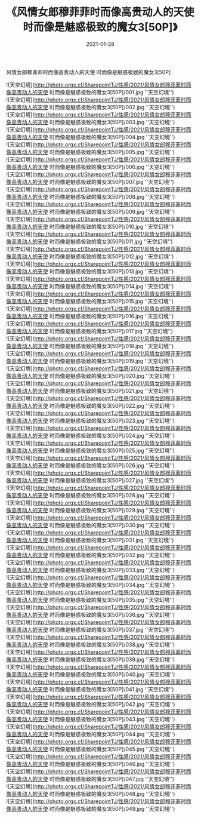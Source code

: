 ﻿---
layout: post
title:  《风情女郎穆菲菲时而像高贵动人的天使 时而像是魅惑极致的魔女3[50P]》
date:   2021-01-28
img: http://photo.orgx.cf/SharepointTJ/性感/2021/风情女郎穆菲菲时而像高贵动人的天使 时而像是魅惑极致的魔女3[50P]/000.jpg
categories: [美女, 性感, 泳衣]
---

风情女郎穆菲菲时而像高贵动人的天使 时而像是魅惑极致的魔女3[50P]



![天空幻境](http://photo.orgx.cf/SharepointTJ/性感/2021/风情女郎穆菲菲时而像高贵动人的天使 时而像是魅惑极致的魔女3[50P]/001.jpg ''天空幻境'') <br>
![天空幻境](http://photo.orgx.cf/SharepointTJ/性感/2021/风情女郎穆菲菲时而像高贵动人的天使 时而像是魅惑极致的魔女3[50P]/002.jpg ''天空幻境'') <br>
![天空幻境](http://photo.orgx.cf/SharepointTJ/性感/2021/风情女郎穆菲菲时而像高贵动人的天使 时而像是魅惑极致的魔女3[50P]/003.jpg ''天空幻境'') <br>
![天空幻境](http://photo.orgx.cf/SharepointTJ/性感/2021/风情女郎穆菲菲时而像高贵动人的天使 时而像是魅惑极致的魔女3[50P]/004.jpg ''天空幻境'') <br>
![天空幻境](http://photo.orgx.cf/SharepointTJ/性感/2021/风情女郎穆菲菲时而像高贵动人的天使 时而像是魅惑极致的魔女3[50P]/005.jpg ''天空幻境'') <br>
![天空幻境](http://photo.orgx.cf/SharepointTJ/性感/2021/风情女郎穆菲菲时而像高贵动人的天使 时而像是魅惑极致的魔女3[50P]/006.jpg ''天空幻境'') <br>
![天空幻境](http://photo.orgx.cf/SharepointTJ/性感/2021/风情女郎穆菲菲时而像高贵动人的天使 时而像是魅惑极致的魔女3[50P]/007.jpg ''天空幻境'') <br>
![天空幻境](http://photo.orgx.cf/SharepointTJ/性感/2021/风情女郎穆菲菲时而像高贵动人的天使 时而像是魅惑极致的魔女3[50P]/008.jpg ''天空幻境'') <br>
![天空幻境](http://photo.orgx.cf/SharepointTJ/性感/2021/风情女郎穆菲菲时而像高贵动人的天使 时而像是魅惑极致的魔女3[50P]/009.jpg ''天空幻境'') <br>
![天空幻境](http://photo.orgx.cf/SharepointTJ/性感/2021/风情女郎穆菲菲时而像高贵动人的天使 时而像是魅惑极致的魔女3[50P]/010.jpg ''天空幻境'') <br>
![天空幻境](http://photo.orgx.cf/SharepointTJ/性感/2021/风情女郎穆菲菲时而像高贵动人的天使 时而像是魅惑极致的魔女3[50P]/011.jpg ''天空幻境'') <br>
![天空幻境](http://photo.orgx.cf/SharepointTJ/性感/2021/风情女郎穆菲菲时而像高贵动人的天使 时而像是魅惑极致的魔女3[50P]/012.jpg ''天空幻境'') <br>
![天空幻境](http://photo.orgx.cf/SharepointTJ/性感/2021/风情女郎穆菲菲时而像高贵动人的天使 时而像是魅惑极致的魔女3[50P]/013.jpg ''天空幻境'') <br>
![天空幻境](http://photo.orgx.cf/SharepointTJ/性感/2021/风情女郎穆菲菲时而像高贵动人的天使 时而像是魅惑极致的魔女3[50P]/014.jpg ''天空幻境'') <br>
![天空幻境](http://photo.orgx.cf/SharepointTJ/性感/2021/风情女郎穆菲菲时而像高贵动人的天使 时而像是魅惑极致的魔女3[50P]/015.jpg ''天空幻境'') <br>
![天空幻境](http://photo.orgx.cf/SharepointTJ/性感/2021/风情女郎穆菲菲时而像高贵动人的天使 时而像是魅惑极致的魔女3[50P]/016.jpg ''天空幻境'') <br>
![天空幻境](http://photo.orgx.cf/SharepointTJ/性感/2021/风情女郎穆菲菲时而像高贵动人的天使 时而像是魅惑极致的魔女3[50P]/017.jpg ''天空幻境'') <br>
![天空幻境](http://photo.orgx.cf/SharepointTJ/性感/2021/风情女郎穆菲菲时而像高贵动人的天使 时而像是魅惑极致的魔女3[50P]/018.jpg ''天空幻境'') <br>
![天空幻境](http://photo.orgx.cf/SharepointTJ/性感/2021/风情女郎穆菲菲时而像高贵动人的天使 时而像是魅惑极致的魔女3[50P]/019.jpg ''天空幻境'') <br>
![天空幻境](http://photo.orgx.cf/SharepointTJ/性感/2021/风情女郎穆菲菲时而像高贵动人的天使 时而像是魅惑极致的魔女3[50P]/020.jpg ''天空幻境'') <br>
![天空幻境](http://photo.orgx.cf/SharepointTJ/性感/2021/风情女郎穆菲菲时而像高贵动人的天使 时而像是魅惑极致的魔女3[50P]/021.jpg ''天空幻境'') <br>
![天空幻境](http://photo.orgx.cf/SharepointTJ/性感/2021/风情女郎穆菲菲时而像高贵动人的天使 时而像是魅惑极致的魔女3[50P]/022.jpg ''天空幻境'') <br>
![天空幻境](http://photo.orgx.cf/SharepointTJ/性感/2021/风情女郎穆菲菲时而像高贵动人的天使 时而像是魅惑极致的魔女3[50P]/023.jpg ''天空幻境'') <br>
![天空幻境](http://photo.orgx.cf/SharepointTJ/性感/2021/风情女郎穆菲菲时而像高贵动人的天使 时而像是魅惑极致的魔女3[50P]/024.jpg ''天空幻境'') <br>
![天空幻境](http://photo.orgx.cf/SharepointTJ/性感/2021/风情女郎穆菲菲时而像高贵动人的天使 时而像是魅惑极致的魔女3[50P]/025.jpg ''天空幻境'') <br>
![天空幻境](http://photo.orgx.cf/SharepointTJ/性感/2021/风情女郎穆菲菲时而像高贵动人的天使 时而像是魅惑极致的魔女3[50P]/026.jpg ''天空幻境'') <br>
![天空幻境](http://photo.orgx.cf/SharepointTJ/性感/2021/风情女郎穆菲菲时而像高贵动人的天使 时而像是魅惑极致的魔女3[50P]/027.jpg ''天空幻境'') <br>
![天空幻境](http://photo.orgx.cf/SharepointTJ/性感/2021/风情女郎穆菲菲时而像高贵动人的天使 时而像是魅惑极致的魔女3[50P]/028.jpg ''天空幻境'') <br>
![天空幻境](http://photo.orgx.cf/SharepointTJ/性感/2021/风情女郎穆菲菲时而像高贵动人的天使 时而像是魅惑极致的魔女3[50P]/029.jpg ''天空幻境'') <br>
![天空幻境](http://photo.orgx.cf/SharepointTJ/性感/2021/风情女郎穆菲菲时而像高贵动人的天使 时而像是魅惑极致的魔女3[50P]/030.jpg ''天空幻境'') <br>
![天空幻境](http://photo.orgx.cf/SharepointTJ/性感/2021/风情女郎穆菲菲时而像高贵动人的天使 时而像是魅惑极致的魔女3[50P]/031.jpg ''天空幻境'') <br>
![天空幻境](http://photo.orgx.cf/SharepointTJ/性感/2021/风情女郎穆菲菲时而像高贵动人的天使 时而像是魅惑极致的魔女3[50P]/032.jpg ''天空幻境'') <br>
![天空幻境](http://photo.orgx.cf/SharepointTJ/性感/2021/风情女郎穆菲菲时而像高贵动人的天使 时而像是魅惑极致的魔女3[50P]/033.jpg ''天空幻境'') <br>
![天空幻境](http://photo.orgx.cf/SharepointTJ/性感/2021/风情女郎穆菲菲时而像高贵动人的天使 时而像是魅惑极致的魔女3[50P]/034.jpg ''天空幻境'') <br>
![天空幻境](http://photo.orgx.cf/SharepointTJ/性感/2021/风情女郎穆菲菲时而像高贵动人的天使 时而像是魅惑极致的魔女3[50P]/035.jpg ''天空幻境'') <br>
![天空幻境](http://photo.orgx.cf/SharepointTJ/性感/2021/风情女郎穆菲菲时而像高贵动人的天使 时而像是魅惑极致的魔女3[50P]/036.jpg ''天空幻境'') <br>
![天空幻境](http://photo.orgx.cf/SharepointTJ/性感/2021/风情女郎穆菲菲时而像高贵动人的天使 时而像是魅惑极致的魔女3[50P]/037.jpg ''天空幻境'') <br>
![天空幻境](http://photo.orgx.cf/SharepointTJ/性感/2021/风情女郎穆菲菲时而像高贵动人的天使 时而像是魅惑极致的魔女3[50P]/038.jpg ''天空幻境'') <br>
![天空幻境](http://photo.orgx.cf/SharepointTJ/性感/2021/风情女郎穆菲菲时而像高贵动人的天使 时而像是魅惑极致的魔女3[50P]/039.jpg ''天空幻境'') <br>
![天空幻境](http://photo.orgx.cf/SharepointTJ/性感/2021/风情女郎穆菲菲时而像高贵动人的天使 时而像是魅惑极致的魔女3[50P]/040.jpg ''天空幻境'') <br>
![天空幻境](http://photo.orgx.cf/SharepointTJ/性感/2021/风情女郎穆菲菲时而像高贵动人的天使 时而像是魅惑极致的魔女3[50P]/041.jpg ''天空幻境'') <br>
![天空幻境](http://photo.orgx.cf/SharepointTJ/性感/2021/风情女郎穆菲菲时而像高贵动人的天使 时而像是魅惑极致的魔女3[50P]/042.jpg ''天空幻境'') <br>
![天空幻境](http://photo.orgx.cf/SharepointTJ/性感/2021/风情女郎穆菲菲时而像高贵动人的天使 时而像是魅惑极致的魔女3[50P]/043.jpg ''天空幻境'') <br>
![天空幻境](http://photo.orgx.cf/SharepointTJ/性感/2021/风情女郎穆菲菲时而像高贵动人的天使 时而像是魅惑极致的魔女3[50P]/044.jpg ''天空幻境'') <br>
![天空幻境](http://photo.orgx.cf/SharepointTJ/性感/2021/风情女郎穆菲菲时而像高贵动人的天使 时而像是魅惑极致的魔女3[50P]/045.jpg ''天空幻境'') <br>
![天空幻境](http://photo.orgx.cf/SharepointTJ/性感/2021/风情女郎穆菲菲时而像高贵动人的天使 时而像是魅惑极致的魔女3[50P]/046.jpg ''天空幻境'') <br>
![天空幻境](http://photo.orgx.cf/SharepointTJ/性感/2021/风情女郎穆菲菲时而像高贵动人的天使 时而像是魅惑极致的魔女3[50P]/047.jpg ''天空幻境'') <br>
![天空幻境](http://photo.orgx.cf/SharepointTJ/性感/2021/风情女郎穆菲菲时而像高贵动人的天使 时而像是魅惑极致的魔女3[50P]/048.jpg ''天空幻境'') <br>
![天空幻境](http://photo.orgx.cf/SharepointTJ/性感/2021/风情女郎穆菲菲时而像高贵动人的天使 时而像是魅惑极致的魔女3[50P]/049.jpg ''天空幻境'') <br>